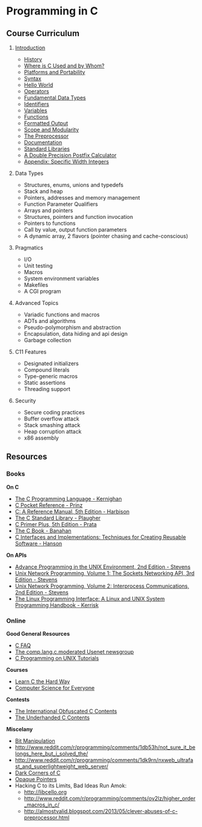 
# Programming in C

## Course Curriculum

1. [Introduction](1-introduction.md)
    * [History](1-introduction.md#history)
    * [Where is C Used and by Whom?](1-introduction.md#where-is-c-used-and-by-whom)
    * [Platforms and Portability](1-introduction.md#platforms-and-portability)
    * [Syntax](1-introduction.md#syntax)
    * [Hello World](1-introduction.md#hello-world)
    * [Operators](1-introduction.md#operators)
    * [Fundamental Data Types](1-introduction.md#fundamental-data-types)
    * [Identifiers](1-introduction.md#identifiers)
    * [Variables](1-introduction.md#variables)
    * [Functions](1-introduction.md#functions)
    * [Formatted Output](1-introduction.md#formatted-output)
    * [Scope and Modularity](1-introduction.md#scope-and-modularity)
    * [The Preprocessor](1-introduction.md#the-preprocessor)
    * [Documentation](1-introduction.md#documentation)
    * [Standard Libraries](1-introduction.md#standard-libraries)
    * [A Double Precision Postfix Calculator](1-introduction.md#a-double-precision-postfix-calculator)
    * [Appendix: Specific Width Integers](#appendix-specific-width-integers)
  
2. Data Types
   * Structures, enums, unions and typedefs
   * Stack and heap
   * Pointers, addresses and memory management
   * Function Parameter Qualifiers
   * Arrays and pointers
   * Structures, pointers and function invocation
   * Pointers to functions
   * Call by value, output function parameters
   * A dynamic array, 2 flavors (pointer chasing and cache-conscious)

3. Pragmatics
   * I/O
   * Unit testing
   * Macros
   * System environment variables
   * Makefiles
   * A CGI program

4. Advanced Topics
   * Variadic functions and macros
   * ADTs and algorithms
   * Pseudo-polymorphism and abstraction
   * Encapsulation, data hiding and api design
   * Garbage collection

5. C11 Features
   * Designated initializers
   * Compound literals
   * Type-generic macros
   * Static assertions
   * Threading support

6. Security
   * Secure coding practices
   * Buffer overflow attack
   * Stack smashing attack
   * Heap corruption attack
   * x86 assembly

## Resources

### Books

**On C**

* [The C Programming Language - Kernighan](http://www.amazon.com/Programming-Language-2nd-Brian-Kernighan/dp/0131103628/)
* [C Pocket Reference - Prinz](http://www.amazon.com/C-Pocket-Reference-Peter-Prinz/dp/0596004362/)
* [C: A Reference Manual, 5th Edition - Harbison](http://www.amazon.com/Reference-Manual-5th-Edition/dp/013089592X/)
* [The C Standard Library - Plaugher](http://www.amazon.com/The-Standard-Library-P-J-Plauger/dp/0131315099/)
* [C Primer Plus, 5th Edition - Prata](http://www.amazon.com/C-Primer-Plus-5th-Edition/dp/0672326965/)
* [The C Book - Banahan](http://publications.gbdirect.co.uk/c_book/)
* [C Interfaces and Implementations: Techniques for Creating Reusable Software - Hanson](http://www.amazon.com/Interfaces-Implementations-Techniques-Creating-Reusable/dp/0201498413/)

**On APIs**

* [Advance Programming in the UNIX Environment, 2nd Edition - Stevens](http://www.amazon.com/Advanced-Programming-UNIX-Environment-Edition/dp/0201433079/)
* [Unix Network Programming, Volume 1: The Sockets Networking API, 3rd Edition - Stevens](http://www.amazon.com/Unix-Network-Programming-Volume-Networking/dp/0131411551/)
* [Unix Network Programming, Volume 2: Interprocess Communications, 2nd Edition - Stevens](http://www.amazon.com/UNIX-Network-Programming-Volume-Communications/dp/0130810819/)
* [The Linux Programming Interface: A Linux and UNIX System Programming Handbook - Kerrisk](http://www.amazon.com/The-Linux-Programming-Interface-Handbook/dp/1593272200/)

### Online

**Good General Resources**

* [C FAQ](http://c-faq.com)
* [The comp.lang.c.moderated Usenet newsgroup](news:comp.lang.c.moderated)
* [C Programming on UNIX Tutorials](http://users.actcom.co.il/~choo/lupg/tutorials/index.html)

**Courses**

* [Learn C the Hard Way](http://c.learncodethehardway.org/book/)
* [Computer Science for Everyone](http://www.computerscienceforeveryone.com)

**Contests**

* [The International Obfuscated C Contents](http://ioccc.org)
* [The Underhanded C Contents](http://underhanded.xcott.com)

**Miscelany**

* [Bit Manipulation](https://en.wikipedia.org/wiki/Bit_manipulation)
* http://www.reddit.com/r/programming/comments/1db53h/not_sure_it_belongs_here_but_i_solved_the/
* http://www.reddit.com/r/programming/comments/1dk9rn/nxweb_ultrafast_and_superlightweight_web_server/
* [Dark Corners of C](https://docs.google.com/a/percolate.com/presentation/d/1h49gY3TSiayLMXYmRMaAEMl05FaJ-Z6jDOWOz3EsqqQ/edit#slide=id.p)
* [Opaque Pointers](http://en.wikipedia.org/wiki/Opaque_pointer#C)
* Hacking C to its Limits, Bad Ideas Run Amok:
  * http://libcello.org
  * http://www.reddit.com/r/programming/comments/ov2lz/higher_order_macros_in_c/
  * http://almostvalid.blogspot.com/2013/05/clever-abuses-of-c-preprocessor.html
